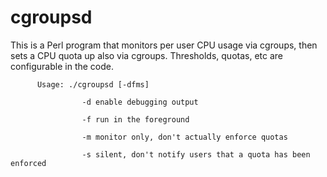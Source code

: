 # cgroupsd
This is a Perl program that monitors per user CPU usage via cgroups, then sets a CPU quota up also via cgroups. Thresholds, quotas, etc are configurable in the code.


          Usage: ./cgroupsd [-dfms]

                    -d enable debugging output

                    -f run in the foreground

                    -m monitor only, don't actually enforce quotas

                    -s silent, don't notify users that a quota has been enforced
